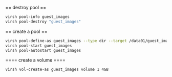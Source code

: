 

== destroy pool ==
```bash
virsh pool-info guest_images
virsh pool-destroy "guest_images"
```


== create a pool ==
```bash
virsh pool-define-as guest_images --type dir --target /data01/guest_images
virsh pool-start guest_images
virsh pool-autostart guest_images
```

==== create a volume ====
```bash
virsh vol-create-as guest_images volume 1 4GB
```
